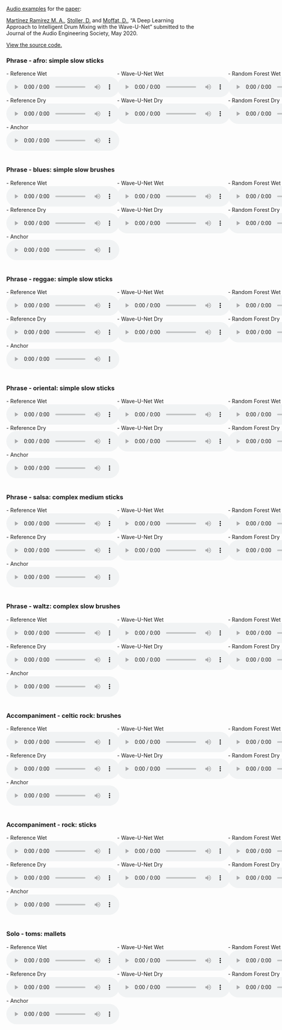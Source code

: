 [Audio examples](https://mchijmma.github.io/drum-mixing-wave-u-net/) for the [paper](https://www.aes.org/e-lib/browse.cfm?elib=21023):

[Martínez Ramírez M. A.](http://m-marco.com), [Stoller, D.](https://dans.world/) and [Moffat, D.](http://davemoffat.com/wp/), “A Deep Learning Approach to Intelligent Drum Mixing with the Wave-U-Net” submitted to the Journal of the Audio Engineering Society, May 2020.

[View the source code.](https://github.com/f90/Mix-Wave-U-Net/)


### Phrase - afro: simple slow sticks
<div id="contentBox" style="margin:0px auto; width:160%">
<div id="column1" style="float:left; margin:0; width:36.5%;">
- Reference Wet <br />
<audio controls="controls">
    <source src="audio/050_phrase_afro_simple_slow_sticks_target_wet.mp3" type="audio/mp3" />
</audio>
</div>
<div id="column2" style="float:left; margin:0;width:36.5%;">
- Wave-U-Net Wet <br />
<audio controls="controls">
    <source src="audio/050_phrase_afro_simple_slow_sticks_wet.mp3" type="audio/mp3" />
</audio>
</div>
<div id="column3" style="float:left; margin:0;width:27%">
- Random Forest Wet <br />
<audio controls="controls">
    <source src="audio/050_phrase_afro_simple_slow_sticks_rfwet.mp3" type="audio/mp3" />
</audio>
</div>
</div>
<div id="contentBox" style="margin:0px auto; width:160%">
<div id="column1" style="float:left; margin:0; width:36.5%;">
- Reference Dry <br />
<audio controls="controls">
    <source src="audio/050_phrase_afro_simple_slow_sticks_target_dry.mp3" type="audio/mp3" />
</audio>
</div>
<div id="column2" style="float:left; margin:0;width:36.5%;">
- Wave-U-Net Dry <br />
<audio controls="controls">
    <source src="audio/050_phrase_afro_simple_slow_sticks_dry.mp3" type="audio/mp3" />
</audio>
</div>
<div id="column3" style="float:left; margin:0;width:27%">
- Random Forest Dry <br />
<audio controls="controls">
    <source src="audio/050_phrase_afro_simple_slow_sticks_rf.mp3" type="audio/mp3" />
</audio>
</div>
</div>
<div id="contentBox" style="margin:0px auto; width:160%">
<div id="column1" style="float:left; margin:0; width:160%;">
- Anchor <br />
<audio controls="controls">
    <source src="audio/050_phrase_afro_simple_slow_sticks_oh.mp3" type="audio/mp3" />
</audio>
</div>
</div>

&nbsp;
### Phrase - blues: simple slow brushes
<div id="contentBox" style="margin:0px auto; width:160%">
<div id="column1" style="float:left; margin:0; width:36.5%;">
- Reference Wet <br />
<audio controls="controls">
    <source src="audio/066_phrase_shuffle-blues_simple_slow_brushes_target_wet.mp3" type="audio/mp3" />
</audio>
</div>
<div id="column2" style="float:left; margin:0;width:36.5%;">
- Wave-U-Net Wet <br />
<audio controls="controls">
    <source src="audio/066_phrase_shuffle-blues_simple_slow_brushes_wet.mp3" type="audio/mp3" />
</audio>
</div>
<div id="column3" style="float:left; margin:0;width:27%">
- Random Forest Wet <br />
<audio controls="controls">
    <source src="audio/066_phrase_shuffle-blues_simple_slow_brushes_rfwet.mp3" type="audio/mp3" />
</audio>
</div>
</div>
<div id="contentBox" style="margin:0px auto; width:160%">
<div id="column1" style="float:left; margin:0; width:36.5%;">
- Reference Dry <br />
<audio controls="controls">
    <source src="audio/066_phrase_shuffle-blues_simple_slow_brushes_target_dry.mp3" type="audio/mp3" />
</audio>
</div>
<div id="column2" style="float:left; margin:0;width:36.5%;">
- Wave-U-Net Dry <br />
<audio controls="controls">
    <source src="audio/066_phrase_shuffle-blues_simple_slow_brushes_dry.mp3" type="audio/mp3" />
</audio>
</div>
<div id="column3" style="float:left; margin:0;width:27%">
- Random Forest Dry <br />
<audio controls="controls">
    <source src="audio/066_phrase_shuffle-blues_simple_slow_brushes_rf.mp3" type="audio/mp3" />
</audio>
</div>
</div>
<div id="contentBox" style="margin:0px auto; width:160%">
<div id="column1" style="float:left; margin:0; width:160%;">
- Anchor <br />
<audio controls="controls">
    <source src="audio/066_phrase_shuffle-blues_simple_slow_brushes_oh.mp3" type="audio/mp3" />
</audio>
</div>
</div>

&nbsp;
### Phrase - reggae: simple slow sticks
<div id="contentBox" style="margin:0px auto; width:160%">
<div id="column1" style="float:left; margin:0; width:36.5%;">
- Reference Wet <br />
<audio controls="controls">
    <source src="audio/078_phrase_reggae_simple_slow_sticks_target_wet.mp3" type="audio/mp3" />
</audio>
</div>
<div id="column2" style="float:left; margin:0;width:36.5%;">
- Wave-U-Net Wet <br />
<audio controls="controls">
    <source src="audio/078_phrase_reggae_simple_slow_sticks_wet.mp3" type="audio/mp3" />
</audio>
</div>
<div id="column3" style="float:left; margin:0;width:27%">
- Random Forest Wet <br />
<audio controls="controls">
    <source src="audio/078_phrase_reggae_simple_slow_sticks_rfwet.mp3" type="audio/mp3" />
</audio>
</div>
</div>
<div id="contentBox" style="margin:0px auto; width:160%">
<div id="column1" style="float:left; margin:0; width:36.5%;">
- Reference Dry <br />
<audio controls="controls">
    <source src="audio/078_phrase_reggae_simple_slow_sticks_target_dry.mp3" type="audio/mp3" />
</audio>
</div>
<div id="column2" style="float:left; margin:0;width:36.5%;">
- Wave-U-Net Dry <br />
<audio controls="controls">
    <source src="audio/078_phrase_reggae_simple_slow_sticks_dry.mp3" type="audio/mp3" />
</audio>
</div>
<div id="column3" style="float:left; margin:0;width:27%">
- Random Forest Dry <br />
<audio controls="controls">
    <source src="audio/078_phrase_reggae_simple_slow_sticks_rf.mp3" type="audio/mp3" />
</audio>
</div>
</div>
<div id="contentBox" style="margin:0px auto; width:160%">
<div id="column1" style="float:left; margin:0; width:160%;">
- Anchor <br />
<audio controls="controls">
    <source src="audio/078_phrase_reggae_simple_slow_sticks_oh.mp3" type="audio/mp3" />
</audio>
</div>
</div>

&nbsp;
### Phrase - oriental: simple slow sticks
<div id="contentBox" style="margin:0px auto; width:160%">
<div id="column1" style="float:left; margin:0; width:36.5%;">
- Reference Wet <br />
<audio controls="controls">
    <source src="audio/109_phrase_oriental_simple_slow_sticks_target_wet.mp3" type="audio/mp3" />
</audio>
</div>
<div id="column2" style="float:left; margin:0;width:36.5%;">
- Wave-U-Net Wet <br />
<audio controls="controls">
    <source src="audio/109_phrase_oriental_simple_slow_sticks_wet.mp3" type="audio/mp3" />
</audio>
</div>
<div id="column3" style="float:left; margin:0;width:27%">
- Random Forest Wet <br />
<audio controls="controls">
    <source src="audio/109_phrase_oriental_simple_slow_sticks_rfwet.mp3" type="audio/mp3" />
</audio>
</div>
</div>
<div id="contentBox" style="margin:0px auto; width:160%">
<div id="column1" style="float:left; margin:0; width:36.5%;">
- Reference Dry <br />
<audio controls="controls">
    <source src="audio/109_phrase_oriental_simple_slow_sticks_target_dry.mp3" type="audio/mp3" />
</audio>
</div>
<div id="column2" style="float:left; margin:0;width:36.5%;">
- Wave-U-Net Dry <br />
<audio controls="controls">
    <source src="audio/109_phrase_oriental_simple_slow_sticks_dry.mp3" type="audio/mp3" />
</audio>
</div>
<div id="column3" style="float:left; margin:0;width:27%">
- Random Forest Dry <br />
<audio controls="controls">
    <source src="audio/109_phrase_oriental_simple_slow_sticks_rf.mp3" type="audio/mp3" />
</audio>
</div>
</div>
<div id="contentBox" style="margin:0px auto; width:160%">
<div id="column1" style="float:left; margin:0; width:160%;">
- Anchor <br />
<audio controls="controls">
    <source src="audio/109_phrase_oriental_simple_slow_sticks_oh.mp3" type="audio/mp3" />
</audio>
</div>
</div>

&nbsp;
### Phrase - salsa: complex medium sticks
<div id="contentBox" style="margin:0px auto; width:160%">
<div id="column1" style="float:left; margin:0; width:36.5%;">
- Reference Wet <br />
<audio controls="controls">
    <source src="audio/083_phrase_salsa_complex_medium_sticks_target_wet.mp3" type="audio/mp3" />
</audio>
</div>
<div id="column2" style="float:left; margin:0;width:36.5%;">
- Wave-U-Net Wet <br />
<audio controls="controls">
    <source src="audio/083_phrase_salsa_complex_medium_sticks_wet.mp3" type="audio/mp3" />
</audio>
</div>
<div id="column3" style="float:left; margin:0;width:27%">
- Random Forest Wet <br />
<audio controls="controls">
    <source src="audio/083_phrase_salsa_complex_medium_sticks_rfwet.mp3" type="audio/mp3" />
</audio>
</div>
</div>
<div id="contentBox" style="margin:0px auto; width:160%">
<div id="column1" style="float:left; margin:0; width:36.5%;">
- Reference Dry <br />
<audio controls="controls">
    <source src="audio/083_phrase_salsa_complex_medium_sticks_target_dry.mp3" type="audio/mp3" />
</audio>
</div>
<div id="column2" style="float:left; margin:0;width:36.5%;">
- Wave-U-Net Dry <br />
<audio controls="controls">
    <source src="audio/083_phrase_salsa_complex_medium_sticks_dry.mp3" type="audio/mp3" />
</audio>
</div>
<div id="column3" style="float:left; margin:0;width:27%">
- Random Forest Dry <br />
<audio controls="controls">
    <source src="audio/083_phrase_salsa_complex_medium_sticks_rf.mp3" type="audio/mp3" />
</audio>
</div>
</div>
<div id="contentBox" style="margin:0px auto; width:160%">
<div id="column1" style="float:left; margin:0; width:160%;">
- Anchor <br />
<audio controls="controls">
    <source src="audio/083_phrase_salsa_complex_medium_sticks_oh.mp3" type="audio/mp3" />
</audio>
</div>
</div>

&nbsp;
### Phrase - waltz: complex slow brushes
<div id="contentBox" style="margin:0px auto; width:160%">
<div id="column1" style="float:left; margin:0; width:36.5%;">
- Reference Wet <br />
<audio controls="controls">
    <source src="audio/090_phrase_waltz_complex_slow_brushes_target_wet.mp3" type="audio/mp3" />
</audio>
</div>
<div id="column2" style="float:left; margin:0;width:36.5%;">
- Wave-U-Net Wet <br />
<audio controls="controls">
    <source src="audio/090_phrase_waltz_complex_slow_brushes_wet.mp3" type="audio/mp3" />
</audio>
</div>
<div id="column3" style="float:left; margin:0;width:27%">
- Random Forest Wet <br />
<audio controls="controls">
    <source src="audio/090_phrase_waltz_complex_slow_brushes_rfwet.mp3" type="audio/mp3" />
</audio>
</div>
</div>
<div id="contentBox" style="margin:0px auto; width:160%">
<div id="column1" style="float:left; margin:0; width:36.5%;">
- Reference Dry <br />
<audio controls="controls">
    <source src="audio/090_phrase_waltz_complex_slow_brushes_target_dry.mp3" type="audio/mp3" />
</audio>
</div>
<div id="column2" style="float:left; margin:0;width:36.5%;">
- Wave-U-Net Dry <br />
<audio controls="controls">
    <source src="audio/090_phrase_waltz_complex_slow_brushes_dry.mp3" type="audio/mp3" />
</audio>
</div>
<div id="column3" style="float:left; margin:0;width:27%">
- Random Forest Dry <br />
<audio controls="controls">
    <source src="audio/090_phrase_waltz_complex_slow_brushes_rf.mp3" type="audio/mp3" />
</audio>
</div>
</div>
<div id="contentBox" style="margin:0px auto; width:160%">
<div id="column1" style="float:left; margin:0; width:160%;">
- Anchor <br />
<audio controls="controls">
    <source src="audio/090_phrase_waltz_complex_slow_brushes_oh.mp3" type="audio/mp3" />
</audio>
</div>
</div>

&nbsp;
### Accompaniment - celtic rock: brushes
<div id="contentBox" style="margin:0px auto; width:160%">
<div id="column1" style="float:left; margin:0; width:36.5%;">
- Reference Wet <br />
<audio controls="controls">
    <source src="audio/114_minus-one_celtic-rock_brushes_target_wet.mp3" type="audio/mp3" />
</audio>
</div>
<div id="column2" style="float:left; margin:0;width:36.5%;">
- Wave-U-Net Wet <br />
<audio controls="controls">
    <source src="audio/114_minus-one_celtic-rock_brushes_wet.mp3" type="audio/mp3" />
</audio>
</div>
<div id="column3" style="float:left; margin:0;width:27%">
- Random Forest Wet <br />
<audio controls="controls">
    <source src="audio/114_minus-one_celtic-rock_brushes_rfwet.mp3" type="audio/mp3" />
</audio>
</div>
</div>
<div id="contentBox" style="margin:0px auto; width:160%">
<div id="column1" style="float:left; margin:0; width:36.5%;">
- Reference Dry <br />
<audio controls="controls">
    <source src="audio/114_minus-one_celtic-rock_brushes_target_dry.mp3" type="audio/mp3" />
</audio>
</div>
<div id="column2" style="float:left; margin:0;width:36.5%;">
- Wave-U-Net Dry <br />
<audio controls="controls">
    <source src="audio/114_minus-one_celtic-rock_brushes_dry.mp3" type="audio/mp3" />
</audio>
</div>
<div id="column3" style="float:left; margin:0;width:27%">
- Random Forest Dry <br />
<audio controls="controls">
    <source src="audio/114_minus-one_celtic-rock_brushes_rf.mp3" type="audio/mp3" />
</audio>
</div>
</div>
<div id="contentBox" style="margin:0px auto; width:160%">
<div id="column1" style="float:left; margin:0; width:160%;">
- Anchor <br />
<audio controls="controls">
    <source src="audio/114_minus-one_celtic-rock_brushes_oh.mp3" type="audio/mp3" />
</audio>
</div>
</div>

&nbsp;
### Accompaniment - rock: sticks
<div id="contentBox" style="margin:0px auto; width:160%">
<div id="column1" style="float:left; margin:0; width:36.5%;">
- Reference Wet <br />
<audio controls="controls">
    <source src="audio/144_MIDI-minus-one_rock-113_sticks_target_wet.mp3" type="audio/mp3" />
</audio>
</div>
<div id="column2" style="float:left; margin:0;width:36.5%;">
- Wave-U-Net Wet <br />
<audio controls="controls">
    <source src="audio/144_MIDI-minus-one_rock-113_sticks_wet.mp3" type="audio/mp3" />
</audio>
</div>
<div id="column3" style="float:left; margin:0;width:27%">
- Random Forest Wet <br />
<audio controls="controls">
    <source src="audio/144_MIDI-minus-one_rock-113_sticks_rfwet.mp3" type="audio/mp3" />
</audio>
</div>
</div>
<div id="contentBox" style="margin:0px auto; width:160%">
<div id="column1" style="float:left; margin:0; width:36.5%;">
- Reference Dry <br />
<audio controls="controls">
    <source src="audio/144_MIDI-minus-one_rock-113_sticks_target_dry.mp3" type="audio/mp3" />
</audio>
</div>
<div id="column2" style="float:left; margin:0;width:36.5%;">
- Wave-U-Net Dry <br />
<audio controls="controls">
    <source src="audio/144_MIDI-minus-one_rock-113_sticks_dry.mp3" type="audio/mp3" />
</audio>
</div>
<div id="column3" style="float:left; margin:0;width:27%">
- Random Forest Dry <br />
<audio controls="controls">
    <source src="audio/144_MIDI-minus-one_rock-113_sticks_rf.mp3" type="audio/mp3" />
</audio>
</div>
</div>
<div id="contentBox" style="margin:0px auto; width:160%">
<div id="column1" style="float:left; margin:0; width:160%;">
- Anchor <br />
<audio controls="controls">
    <source src="audio/144_MIDI-minus-one_rock-113_sticks_oh.mp3" type="audio/mp3" />
</audio>
</div>
</div>

&nbsp;
### Solo - toms: mallets
<div id="contentBox" style="margin:0px auto; width:160%">
<div id="column1" style="float:left; margin:0; width:36.5%;">
- Reference Wet <br />
<audio controls="controls">
    <source src="audio/119_solo_toms_mallets_target_wet.mp3" type="audio/mp3" />
</audio>
</div>
<div id="column2" style="float:left; margin:0;width:36.5%;">
- Wave-U-Net Wet <br />
<audio controls="controls">
    <source src="audio/119_solo_toms_mallets_wet.mp3" type="audio/mp3" />
</audio>
</div>
<div id="column3" style="float:left; margin:0;width:27%">
- Random Forest Wet <br />
<audio controls="controls">
    <source src="audio/119_solo_toms_mallets_rfwet.mp3" type="audio/mp3" />
</audio>
</div>
</div>
<div id="contentBox" style="margin:0px auto; width:160%">
<div id="column1" style="float:left; margin:0; width:36.5%;">
- Reference Dry <br />
<audio controls="controls">
    <source src="audio/119_solo_toms_mallets_target_dry.mp3" type="audio/mp3" />
</audio>
</div>
<div id="column2" style="float:left; margin:0;width:36.5%;">
- Wave-U-Net Dry <br />
<audio controls="controls">
    <source src="audio/119_solo_toms_mallets_dry.mp3" type="audio/mp3" />
</audio>
</div>
<div id="column3" style="float:left; margin:0;width:27%">
- Random Forest Dry <br />
<audio controls="controls">
    <source src="audio/119_solo_toms_mallets_rf.mp3" type="audio/mp3" />
</audio>
</div>
</div>
<div id="contentBox" style="margin:0px auto; width:160%">
<div id="column1" style="float:left; margin:0; width:160%;">
- Anchor <br />
<audio controls="controls">
    <source src="audio/119_solo_toms_mallets_oh.mp3" type="audio/mp3" />
</audio>
</div>
</div>
